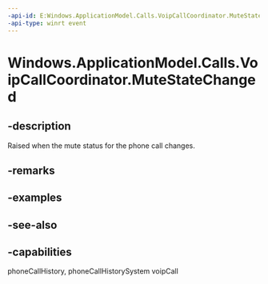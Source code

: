 ```yaml
---
-api-id: E:Windows.ApplicationModel.Calls.VoipCallCoordinator.MuteStateChanged
-api-type: winrt event
---
```


<!-- Event syntax
public event Windows.Foundation.TypedEventHandler MuteStateChanged<Windows.ApplicationModel.Calls.VoipCallCoordinator,  Windows.ApplicationModel.Calls.MuteChangeEventArgs>
-->

# Windows.ApplicationModel.Calls.VoipCallCoordinator.MuteStateChanged

## -description
Raised when the mute status for the phone call changes.

## -remarks

## -examples

## -see-also


## -capabilities
phoneCallHistory, phoneCallHistorySystem
voipCall
